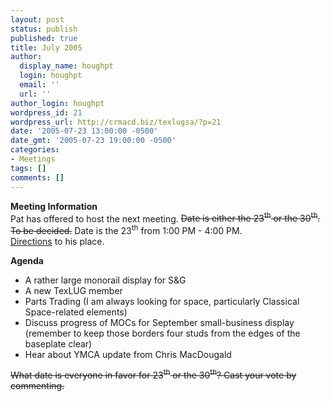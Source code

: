 ```yaml
---
layout: post
status: publish
published: true
title: July 2005
author:
  display_name: houghpt
  login: houghpt
  email: ''
  url: ''
author_login: houghpt
wordpress_id: 21
wordpress_url: http://crmacd.biz/texlugsa/?p=21
date: '2005-07-23 13:00:00 -0500'
date_gmt: '2005-07-23 19:00:00 -0500'
categories:
- Meetings
tags: []
comments: []
---
```

<p><strong>Meeting Information</strong><br />
Pat has offered to host the next meeting. <strike>Date is either the 23<sup>th</sup> or the 30<sup>th</sup>. To be decided.</strike> Date is the 23<sup>th</sup> from 1:00 PM - 4:00 PM.<br />
<a href="http://maps.google.com/maps?spn=.150777,.232224&saddr=San+Antonio,+TX&daddr=8802+Tradwind+Dr,+%23905,+Windcrest,+TX&hl=en">Directions</a> to his place.</p>
<p><strong>Agenda</strong></p>
<ul>
<li>A rather large monorail display for S&G</li>
<li>A new TexLUG member</li>
<li>Parts Trading (I am always looking for space, particularly Classical Space-related elements)</li>
<li>Discuss progress of MOCs for September small-business display (remember to keep those borders four studs from the edges of the baseplate clear)</li>
<li>Hear about YMCA update from Chris MacDougald</li>
</ul>
<p><strike>What date is everyone in favor for 23<sup>th</sup> or the 30<sup>th</sup>? Cast your vote by commenting.</strike></p>
